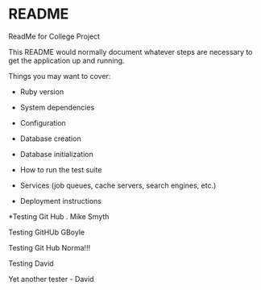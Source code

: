 # README


ReadMe for College Project

This README would normally document whatever steps are necessary to get the
application up and running.

Things you may want to cover:

* Ruby version

* System dependencies

* Configuration

* Database creation

* Database initialization

* How to run the test suite

* Services (job queues, cache servers, search engines, etc.)

* Deployment instructions

*Testing Git Hub . Mike Smyth

Testing GitHUb GBoyle

Testing Git Hub Norma!!!

Testing David 

Yet another tester - David 

